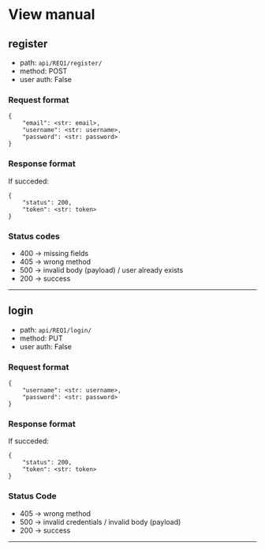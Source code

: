 # View manual

## register
- path: `api/REQ1/register/`
- method: POST
- user auth: False

### Request format
```
{
    "email": <str: email>,
    "username": <str: username>,
    "password": <str: password>
}
```

### Response format
If succeded:
```
{
    "status": 200, 
    "token": <str: token>
}
```

### Status codes
- 400 -> missing fields
- 405 -> wrong method
- 500 -> invalid body (payload) / user already exists
- 200 -> success

---
## login
- path: `api/REQ1/login/`
- method: PUT
- user auth: False

### Request format
```
{
    "username": <str: username>,
    "password": <str: password>
}
```

### Response format
If succeded:
```
{
    "status": 200, 
    "token": <str: token>
}
```
### Status Code
- 405 -> wrong method
- 500 -> invalid credentials / invalid body (payload)
- 200 -> success
---